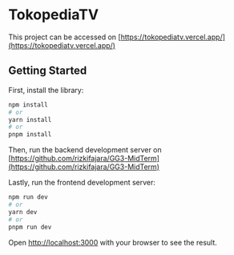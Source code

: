 # TokopediaTV

This project can be accessed on [https://tokopediatv.vercel.app/](https://tokopediatv.vercel.app/)

## Getting Started

First, install the library:

```bash
npm install
# or
yarn install
# or
pnpm install
```

Then, run the backend development server on [https://github.com/rizkifajara/GG3-MidTerm](https://github.com/rizkifajara/GG3-MidTerm)

Lastly, run the frontend development server:
```bash
npm run dev
# or
yarn dev
# or
pnpm run dev
```


Open [http://localhost:3000](http://localhost:3000) with your browser to see the result.


